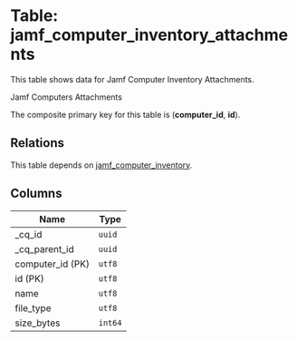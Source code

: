 # Table: jamf_computer_inventory_attachments

This table shows data for Jamf Computer Inventory Attachments.

Jamf Computers Attachments

The composite primary key for this table is (**computer_id**, **id**).

## Relations

This table depends on [jamf_computer_inventory](jamf_computer_inventory.md).

## Columns

| Name          | Type          |
| ------------- | ------------- |
|_cq_id|`uuid`|
|_cq_parent_id|`uuid`|
|computer_id (PK)|`utf8`|
|id (PK)|`utf8`|
|name|`utf8`|
|file_type|`utf8`|
|size_bytes|`int64`|